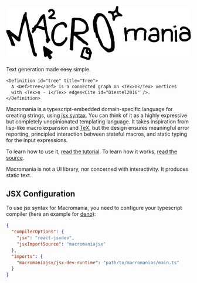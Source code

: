 ![Logotype of the name of this project: Macromania](./macromania_deco.png)

Text generation made ~~easy~~ simple.

```tsx
<Definition id="tree" title="Tree">
  A <Def>tree</Def> is a connected graph on <Tex>n</Tex> vertices
  with <Tex>n - 1</Tex> edges<Cite id="Diestel2016" />.
</Definition>
```

Macromania is a typescript-embedded domain-specific language for creating
strings, using [jsx syntax](https://en.wikipedia.org/wiki/JSX_(JavaScript)). You
can think of it as a highly expressive but completely unopinionated templating
language. It takes inspiration from lisp-like macro expansion and
[TeX](https://en.wikipedia.org/wiki/TeX), but the design ensures meaningful
error reporting, principled interaction between stateful macros, and static
typing for the input expressions.

To learn how to use it, [read the tutorial](./test/tutorial.tsx). To learn how it
works, [read the source](./main.ts).

Macromania is not a UI library, nor concerned with interactivity. It produces
static text.

## JSX Configuration

To use jsx syntax for Macromania, you need to configure your typescript compiler
(here an example for
[deno](https://docs.deno.com/runtime/manual/getting_started/configuration_file)):

```json
{
  "compilerOptions": {
    "jsx": "react-jsxdev",
    "jsxImportSource": "macromaniajsx"
  },
  "imports": {
    "macromaniajsx/jsx-dev-runtime": "path/to/macromanias/main.ts"
  }
}
```
